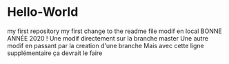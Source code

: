 # Hello-World
my first repository
my first change to the readme file
modif en local
BONNE ANNÉE 2020 !
Une modif directement sur la branche master
Une autre modif en passant par la creation d'une branche
Mais avec cette ligne supplémentaire ça devrait le faire
